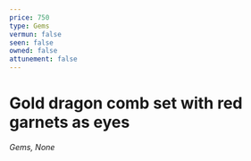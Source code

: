 ```yaml
---
price: 750
type: Gems
vermun: false
seen: false
owned: false
attunement: false
---
```

# Gold dragon comb set with red garnets as eyes

*Gems, None*